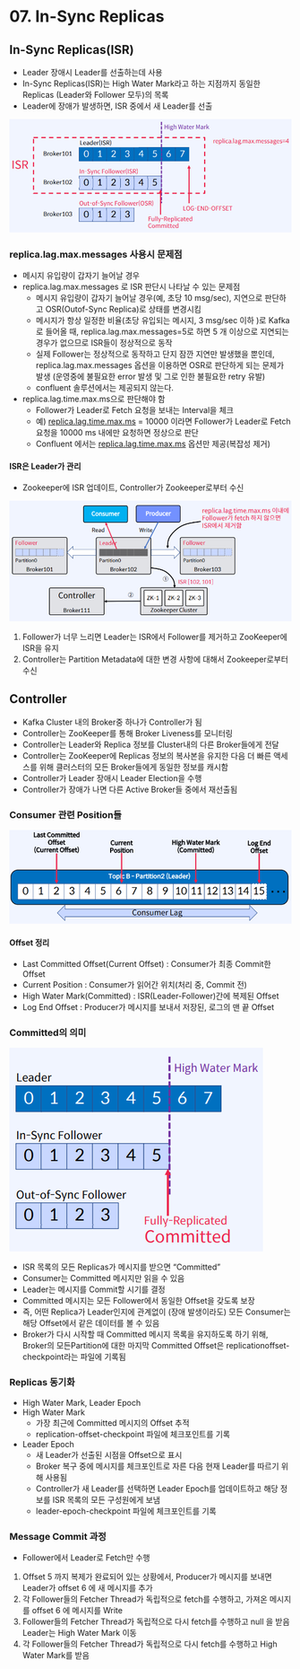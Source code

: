 # 07. In-Sync Replicas

## In-Sync Replicas(ISR)

* Leader 장애시 Leader를 선출하는데 사용
* In-Sync Replicas(ISR)는 High Water Mark라고 하는 지점까지 동일한 Replicas (Leader와 Follower 모두)의 목록
* Leader에 장애가 발생하면, ISR 중에서 새 Leader를 선출

![](<../../../.gitbook/assets/image (5).png>)

### replica.lag.max.messages 사용시 문제점

* 메시지 유입량이 갑자기 늘어날 경우
* replica.lag.max.messages 로 ISR 판단시 나타날 수 있는 문제점
  * 메시지 유입량이 갑자기 늘어날 경우(예, 초당 10 msg/sec), 지연으로 판단하고 OSR(Outof-Sync Replica)로 상태를 변경시킴
  * 메시지가 항상 일정한 비율(초당 유입되는 메시지, 3 msg/sec 이하 )로 Kafka로 들어올 때, replica.lag.max.messages=5로 하면 5 개 이상으로 지연되는 경우가 없으므로 ISR들이 정상적으로 동작
  * 실제 Follower는 정상적으로 동작하고 단지 잠깐 지연만 발생했을 뿐인데, replica.lag.max.messages 옵션을 이용하면 OSR로 판단하게 되는 문제가 발생 (운영중에 불필요한 error 발생 및 그로 인한 불필요한 retry 유발)
  * confluent 솔루션에서는 제공되지 않는다.
* replica.lag.time.max.ms으로 판단해야 함
  * Follower가 Leader로 Fetch 요청을 보내는 Interval을 체크
  * 예) [replica.lag.time.max.ms](http://replica.lag.time.max.ms) = 10000 이라면 Follower가 Leader로 Fetch 요청을 10000 ms 내에만 요청하면 정상으로 판단
  * Confluent 에서는 [replica.lag.time.max.ms](http://replica.lag.time.max.ms) 옵션만 제공(복잡성 제거)

#### ISR은 Leader가 관리

* Zookeeper에 ISR 업데이트, Controller가 Zookeeper로부터 수신

![](<../../../.gitbook/assets/image (28).png>)

1. Follower가 너무 느리면 Leader는 ISR에서 Follower를 제거하고 ZooKeeper에 ISR을 유지
2. Controller는 Partition Metadata에 대한 변경 사항에 대해서 Zookeeper로부터 수신

## Controller

* Kafka Cluster 내의 Broker중 하나가 Controller가 됨
* Controller는 ZooKeeper를 통해 Broker Liveness를 모니터링
* Controller는 Leader와 Replica 정보를 Cluster내의 다른 Broker들에게 전달
* Controller는 ZooKeeper에 Replicas 정보의 복사본을 유지한 다음 더 빠른 액세스를 위해 클러스터의 모든 Broker들에게 동일한 정보를 캐시함
* Controller가 Leader 장애시 Leader Election을 수행
* Controller가 장애가 나면 다른 Active Broker들 중에서 재선출됨

### Consumer 관련 Position들

![](<../../../.gitbook/assets/image (34) (1).png>)

#### Offset 정리

* Last Committed Offset(Current Offset) : Consumer가 최종 Commit한 Offset
* Current Position : Consumer가 읽어간 위치(처리 중, Commit 전)
* High Water Mark(Committed) : ISR(Leader-Follower)간에 복제된 Offset
* Log End Offset : Producer가 메시지를 보내서 저장된, 로그의 맨 끝 Offset

### Committed의 의미

![](<../../../.gitbook/assets/image (17) (1).png>)

* ISR 목록의 모든 Replicas가 메시지를 받으면 “Committed”
* Consumer는 Committed 메시지만 읽을 수 있음
* Leader는 메시지를 Commit할 시기를 결정
* Committed 메시지는 모든 Follower에서 동일한 Offset을 갖도록 보장
* 즉, 어떤 Replica가 Leader인지에 관계없이 (장애 발생이라도) 모든 Consumer는 해당 Offset에서 같은 데이터를 볼 수 있음
* Broker가 다시 시작할 때 Committed 메시지 목록을 유지하도록 하기 위해, Broker의 모든Partition에 대한 마지막 Committed Offset은 replicationoffset-checkpoint라는 파일에 기록됨

### Replicas 동기화

* High Water Mark, Leader Epoch
* High Water Mark
  * 가장 최근에 Committed 메시지의 Offset 추적
  * replication-offset-checkpoint 파일에 체크포인트를 기록
* Leader Epoch
  * 새 Leader가 선출된 시점을 Offset으로 표시
  * Broker 복구 중에 메시지를 체크포인트로 자른 다음 현재 Leader를 따르기 위해 사용됨
  * Controller가 새 Leader를 선택하면 Leader Epoch를 업데이트하고 해당 정보를 ISR 목록의 모든 구성원에게 보냄
  * leader-epoch-checkpoint 파일에 체크포인트를 기록

### Message Commit 과정

* Follower에서 Leader로 Fetch만 수행

1. Offset 5 까지 복제가 완료되어 있는 상황에서, Producer가 메시지를 보내면 Leader가 offset 6 에 새 메시지를 추가
2. 각 Follower들의 Fetcher Thread가 독립적으로 fetch를 수행하고, 가져온 메시지를 offset 6 에 메시지를 Write
3. Follower들의 Fetcher Thread가 독립적으로 다시 fetch를 수행하고 null 을 받음 Leader는 High Water Mark 이동
4. 각 Follower들의 Fetcher Thread가 독립적으로 다시 fetch를 수행하고 High Water Mark를 받음
